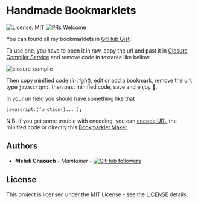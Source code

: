 # Handmade Bookmarklets

[![License: MIT](https://img.shields.io/github/license/advocodo/magento2-cart-quantity-multiple.svg?style=flat-square)](./LICENSE)
[![PRs Welcome](https://img.shields.io/badge/PRs-welcome-brightgreen.svg "PRs Welcome")](https://github.com/mehdichaouch/email-to-slack/pulls)

You can found all my bookmarklets in [GitHub Gist](https://gist.github.com/search?o=desc&q=user%3Amehdichaouch+bookmarklet&s=updated).

To use one, you have to open it in raw, copy the url and past it in [Closure Compiler Service](https://closure-compiler.appspot.com/) and remove code in textarea like bellow.

![closure-compile](https://user-images.githubusercontent.com/861701/119270566-92444600-bbfd-11eb-9559-4e6d9c6a9a90.png)

Then copy minified code (_in right_), edit or add a bookmark, remove the url, type `javascript:`, then past minified code, save and enjoy 🎉.

In your url field you should have something like that

```javacript
javascript:(function()....);
```

N.B. if you get some trouble with encoding, you can [encode URL](https://coderstoolbox.net/string/#!encoding=url&action=encode&charset=utf_8) the minified code or directly this [Bookmarklet Maker](https://bookmarklets.org/maker/).

## Authors

- **Mehdi Chaouch** - *Maintainer* - [![GitHub followers](https://img.shields.io/github/followers/mehdichaouch.svg?style=social)](https://github.com/mehdichaouch)

## License

This project is licensed under the MIT License - see the [LICENSE](./LICENSE) details.
